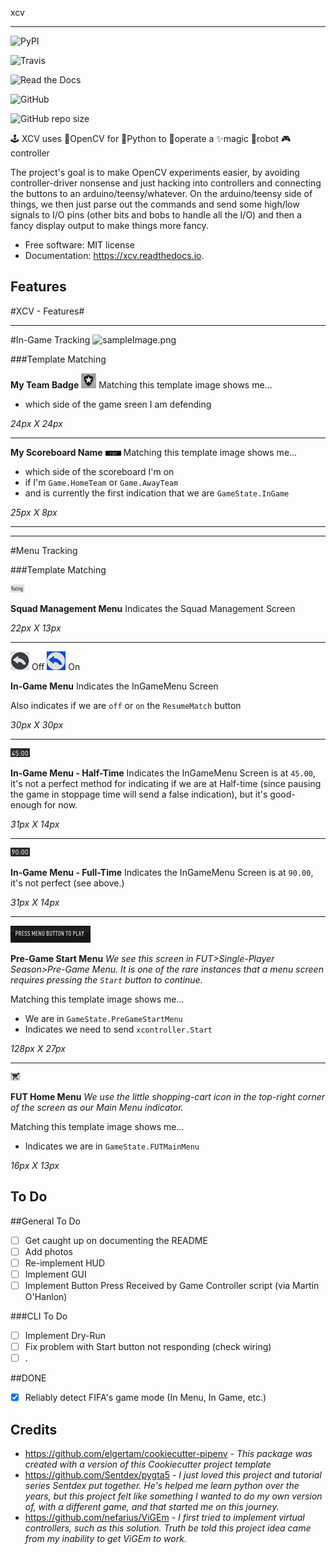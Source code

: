 
xcv
___


![PyPI](https://img.shields.io/pypi/v/xcv)

![Travis](https://img.shields.io/travis/boo13/xcv.svg)

![Read the Docs](https://readthedocs.org/projects/xcv/badge/?version=latest)

![GitHub](https://img.shields.io/github/license/boo13/xcv)

![GitHub repo size](https://img.shields.io/github/repo-size/boo13/xcv)

🕹 XCV uses 👾OpenCV for 🐍Python to 👷‍operate a ✨magic 🤖robot 🎮controller


The project's goal is to make OpenCV experiments easier, by avoiding controller-driver 
nonsense and just hacking into controllers and connecting the buttons to an arduino/teensy/whatever. 
On the arduino/teensy side of things, we then just parse out the commands and send some high/low signals
to I/O pins (other bits and bobs to handle all the I/O) and then a fancy display output to make things more fancy.


* Free software: MIT license
* Documentation: https://xcv.readthedocs.io.


Features
--------

#XCV - Features#

---

#In-Game Tracking
![sampleImage.png](templates/9AE59C7D0382C17C2FF7161FD6CCEAF8.png)

###Template Matching

**My Team Badge**
![myTeamBadge.jpg](/templates/myTeamBadge.jpg)
Matching this template image shows me...
* which side of the game sreen I am defending

_24px X 24px_
___
**My Scoreboard Name**
![myTeamScoreboardName.png](/templates/myTeamScoreboardName.png)
Matching this template image shows me...
* which side of the scoreboard I'm on
* if I'm `Game.HomeTeam` or `Game.AwayTeam`
* and is currently the first indication that we are `GameState.InGame`

_25px X 8px_

---
---

#Menu Tracking

###Template Matching

![SquadManagement.png](https://github.com/boo13/xcv/blob/master/templates/SquadManagement.png)

**Squad Management Menu**
Indicates the Squad Management Screen

_22px X 13px_
___
![InGameMenu_ResumeMatch_Off.png](https://github.com/boo13/xcv/blob/master/templates/Menu/InGameMenu_ResumeMatch_Off.png) Off ![InGameMenu_ResumeMatch_On.png](https://github.com/boo13/xcv/blob/master/templates/Menu/InGameMenu_ResumeMatch_On.png) On

**In-Game Menu**
Indicates the InGameMenu Screen

Also indicates if we are `off` or `on` the `ResumeMatch` button

_30px X 30px_
___
![45min.png](https://github.com/boo13/xcv/blob/master/templates/45min.png)

**In-Game Menu - Half-Time**
Indicates the InGameMenu Screen is at `45.00`, it's not a perfect method for indicating if we are at Half-time (since pausing the game in stoppage time will send a false indication), but it's good-enough for now. 

_31px X 14px_
___

![90min.png](https://github.com/boo13/xcv/blob/master/templates/90min.png)

**In-Game Menu - Full-Time**
Indicates the InGameMenu Screen is at `90.00`, it's not perfect (see above.)


_31px X 14px_
___
![StartBtn.png](https://github.com/boo13/xcv/blob/master/templates/StartBtn.png)

**Pre-Game Start Menu**
_We see this screen in FUT>Single-Player Season>Pre-Game Menu. It is one of the rare instances that a menu screen requires pressing the `Start` button to continue._

Matching this template image shows me...
* We are in `GameState.PreGameStartMenu`
* Indicates we need to send `xcontroller.Start`

_128px X 27px_
___
![HomeMenu_Cart.png](https://github.com/boo13/xcv/blob/master/templates/HomeMenu_Cart.png)

**FUT Home Menu**
_We use the little shopping-cart icon in the top-right corner of the screen as our Main Menu indicator._

Matching this template image shows me...
* Indicates we are in `GameState.FUTMainMenu`

_16px X 13px_



To Do
-------
##General To Do
- [ ] Get caught up on documenting the README
- [ ] Add photos
- [ ] Re-implement HUD
- [ ] Implement GUI
- [ ] Implement Button Press Received by Game Controller script (via Martin O'Hanlon)

###CLI To Do
- [ ] Implement Dry-Run
- [ ] Fix problem with Start button not responding (check wiring)
- [ ] .

##DONE
- [X] Reliably detect FIFA's game mode (In Menu, In Game, etc.)  

Credits
-------

* <https://github.com/elgertam/cookiecutter-pipenv> - _This package was created with a version of this Cookiecutter project template_
* <https://github.com/Sentdex/pygta5> - _I just loved this project and tutorial series Sentdex put together. He's helped me learn python over the years, but this project felt like something I wanted to do my own version of, with a different game, and that started me on this journey._
* <https://github.com/nefarius/ViGEm> - _I first tried to implement virtual controllers, such as this solution. Truth be told this project idea came from my inability to get ViGEm to work._